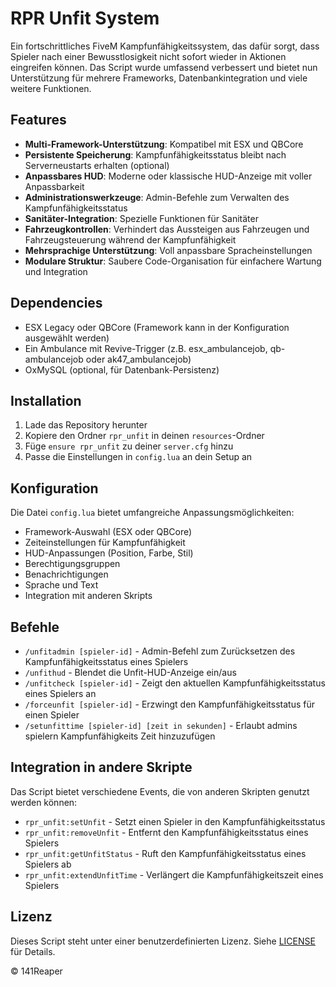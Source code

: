 
# RPR Unfit System

Ein fortschrittliches FiveM Kampfunfähigkeitssystem, das dafür sorgt, dass Spieler nach einer Bewusstlosigkeit nicht sofort wieder in Aktionen eingreifen können. Das Script wurde umfassend verbessert und bietet nun Unterstützung für mehrere Frameworks, Datenbankintegration und viele weitere Funktionen.

## Features

- **Multi-Framework-Unterstützung**: Kompatibel mit ESX und QBCore
- **Persistente Speicherung**: Kampfunfähigkeitsstatus bleibt nach Serverneustarts erhalten (optional)
- **Anpassbares HUD**: Moderne oder klassische HUD-Anzeige mit voller Anpassbarkeit
- **Administrationswerkzeuge**: Admin-Befehle zum Verwalten des Kampfunfähigkeitsstatus
- **Sanitäter-Integration**: Spezielle Funktionen für Sanitäter
- **Fahrzeugkontrollen**: Verhindert das Aussteigen aus Fahrzeugen und Fahrzeugsteuerung während der Kampfunfähigkeit
- **Mehrsprachige Unterstützung**: Voll anpassbare Spracheinstellungen
- **Modulare Struktur**: Saubere Code-Organisation für einfachere Wartung und Integration

## Dependencies

- ESX Legacy oder QBCore (Framework kann in der Konfiguration ausgewählt werden)
- Ein Ambulance mit Revive-Trigger (z.B. esx_ambulancejob, qb-ambulancejob oder ak47_ambulancejob)
- OxMySQL (optional, für Datenbank-Persistenz)

## Installation

1. Lade das Repository herunter
2. Kopiere den Ordner `rpr_unfit` in deinen `resources`-Ordner
3. Füge `ensure rpr_unfit` zu deiner `server.cfg` hinzu
4. Passe die Einstellungen in `config.lua` an dein Setup an

## Konfiguration

Die Datei `config.lua` bietet umfangreiche Anpassungsmöglichkeiten:

- Framework-Auswahl (ESX oder QBCore)
- Zeiteinstellungen für Kampfunfähigkeit
- HUD-Anpassungen (Position, Farbe, Stil)
- Berechtigungsgruppen
- Benachrichtigungen
- Sprache und Text
- Integration mit anderen Skripts

## Befehle

- `/unfitadmin [spieler-id]` - Admin-Befehl zum Zurücksetzen des Kampfunfähigkeitsstatus eines Spielers
- `/unfithud` - Blendet die Unfit-HUD-Anzeige ein/aus
- `/unfitcheck [spieler-id]` - Zeigt den aktuellen Kampfunfähigkeitsstatus eines Spielers an
- `/forceunfit [spieler-id]` - Erzwingt den Kampfunfähigkeitsstatus für einen Spieler
- `/setunfittime [spieler-id] [zeit in sekunden]` - Erlaubt admins spielern Kampfunfähigkeits Zeit hinzuzufügen

## Integration in andere Skripte

Das Script bietet verschiedene Events, die von anderen Skripten genutzt werden können:

- `rpr_unfit:setUnfit` - Setzt einen Spieler in den Kampfunfähigkeitsstatus
- `rpr_unfit:removeUnfit` - Entfernt den Kampfunfähigkeitsstatus eines Spielers
- `rpr_unfit:getUnfitStatus` - Ruft den Kampfunfähigkeitsstatus eines Spielers ab
- `rpr_unfit:extendUnfitTime` - Verlängert die Kampfunfähigkeitszeit eines Spielers

## Lizenz

Dieses Script steht unter einer benutzerdefinierten Lizenz. Siehe [LICENSE](LICENSE.md) für Details.

© 141Reaper
